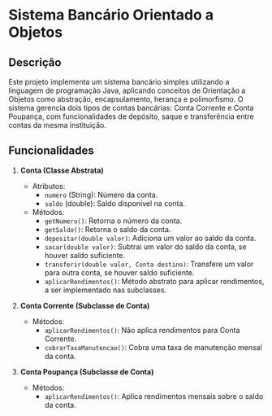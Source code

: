 
# Sistema Bancário Orientado a Objetos

## Descrição

Este projeto implementa um sistema bancário simples utilizando a linguagem de programação Java, aplicando conceitos de Orientação a Objetos como abstração, encapsulamento, herança e polimorfismo. O sistema gerencia dois tipos de contas bancárias: Conta Corrente e Conta Poupança, com funcionalidades de depósito, saque e transferência entre contas da mesma instituição.

## Funcionalidades

1. **Conta (Classe Abstrata)**
   - Atributos:
     - `numero` (String): Número da conta.
     - `saldo` (double): Saldo disponível na conta.
   - Métodos:
     - `getNumero()`: Retorna o número da conta.
     - `getSaldo()`: Retorna o saldo da conta.
     - `depositar(double valor)`: Adiciona um valor ao saldo da conta.
     - `sacar(double valor)`: Subtrai um valor do saldo da conta, se houver saldo suficiente.
     - `transferir(double valor, Conta destino)`: Transfere um valor para outra conta, se houver saldo suficiente.
     - `aplicarRendimentos()`: Método abstrato para aplicar rendimentos, a ser implementado nas subclasses.

2. **Conta Corrente (Subclasse de Conta)**
   - Métodos:
     - `aplicarRendimentos()`: Não aplica rendimentos para Conta Corrente.
     - `cobrarTaxaManutencao()`: Cobra uma taxa de manutenção mensal da conta.

3. **Conta Poupança (Subclasse de Conta)**
   - Métodos:
     - `aplicarRendimentos()`: Aplica rendimentos mensais sobre o saldo da conta.




